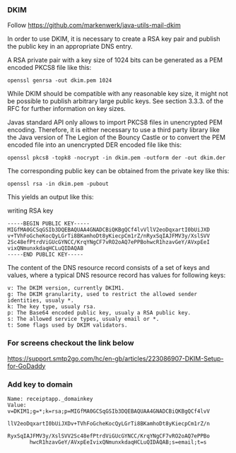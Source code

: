 ### DKIM

Follow https://github.com/markenwerk/java-utils-mail-dkim

In order to use DKIM, it is necessary to create a RSA key pair and publish the public key in an appropriate DNS entry.

A RSA private pair with a key size of 1024 bits can be generated as a PEM encoded PKCS8 file like this:

    openssl genrsa -out dkim.pem 1024
While DKIM should be compatible with any reasonable key size, it might not be possible to publish arbitrary large public keys. See section 3.3.3. of the RFC for further information on key sizes.

Javas standard API only allows to import PKCS8 files in unencrypted PEM encoding. Therefore, it is either necessary to use a third party library like the Java version of The Legion of the Bouncy Castle or to convert the PEM encoded file into an unencrypted DER encoded file like this:

    openssl pkcs8 -topk8 -nocrypt -in dkim.pem -outform der -out dkim.der
The corresponding public key can be obtained from the private key like this:

    openssl rsa -in dkim.pem -pubout
This yields an output like this:

writing RSA key

    -----BEGIN PUBLIC KEY-----
    MIGfMA0GCSqGSIb3DQEBAQUAA4GNADCBiQKBgQCf4lvVllV2eoDqxartI0bUiJXD
    v+TVhFoGcheKocQyLGrTi8BKamhoDt8yKiecpCm1rZ/nRyxSqIAJFMV3y/XslSVV
    2Sc48efPtrdViGUcGYNCC/KrqYNgCF7vRO2oAQ7ePPBohwcR1hzavGeY/AVxpEeI
    vixQNmunxkdaqHCLuQIDAQAB
    -----END PUBLIC KEY-----
The content of the DNS resource record consists of a set of keys and values, where a typical DNS resource record has values for following keys:

    v: The DKIM version, currently DKIM1.
    g: The DKIM granularity, used to restrict the allowed sender identities, usualy *.
    k: The key type, usualy rsa.
    p: The Base64 encoded public key, usualy a RSA public key.
    s: The allowed service types, usualy email or *.
    t: Some flags used by DKIM validators.

### For screens checkout the link below

https://support.smtp2go.com/hc/en-gb/articles/223086907-DKIM-Setup-for-GoDaddy

### Add key to domain

    Name: receiptapp._domainkey
    Value: v=DKIM1;g=*;k=rsa;p=MIGfMA0GCSqGSIb3DQEBAQUAA4GNADCBiQKBgQCf4lvV
           llV2eoDqxartI0bUiJXDv+TVhFoGcheKocQyLGrTi8BKamhoDt8yKiecpCm1rZ/n
           RyxSqIAJFMV3y/XslSVV2Sc48efPtrdViGUcGYNCC/KrqYNgCF7vRO2oAQ7ePPBo
           hwcR1hzavGeY/AVxpEeIvixQNmunxkdaqHCLuQIDAQAB;s=email;t=s 
